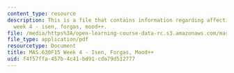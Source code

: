 ```yaml
---
content_type: resource
description: This is a file that contains information regarding affective computing
  week 4 - isen, forgas, mood++.
file: /media/https%3A/open-learning-course-data-rc.s3.amazonaws.com/mas-630-affective-computing-fall-2015/f4f57ffa457b4c41bd91cda79d512777_MITMAS_630F15_Week4.pdf
file_type: application/pdf
resourcetype: Document
title: MAS.630F15 Week 4 - Isen, Forgas, Mood++
uid: f4f57ffa-457b-4c41-bd91-cda79d512777
---
```

